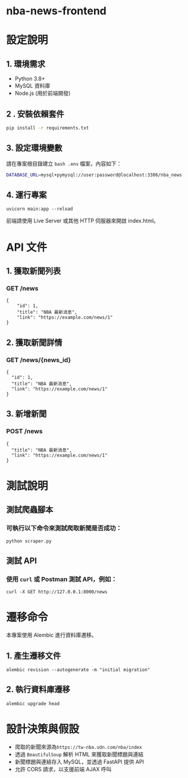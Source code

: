 # nba-news-frontend

# 設定說明

## 1. 環境需求

-	Python 3.8+
-	MySQL 資料庫
-	Node.js (用於前端開發)
## 2 . 安裝依賴套件
```bash
pip install -r requirements.txt
```
## 3. 設定環境變數
請在專案根目錄建立 ```bash .env``` 檔案，內容如下：
```bash
DATABASE_URL=mysql+pymysql://user:password@localhost:3306/nba_news
```
## 4. 運行專案

```
uvicorn main:app --reload
```

前端請使用 Live Server 或其他 HTTP 伺服器來開啟 index.html。
# API 文件
## 1. 獲取新聞列表
### GET /news
```
{
    "id": 1,
    "title": "NBA 最新消息",
    "link": "https://example.com/news/1"
}
```
## 2. 獲取新聞詳情
### GET /news/{news_id}
```
{
  "id": 1,
  "title": "NBA 最新消息",
  "link": "https://example.com/news/1"
}
```
## 3. 新增新聞
### POST /news
```
{
  "title": "NBA 最新消息",
  "link": "https://example.com/news/1"
}
```
# 測試說明
## 測試爬蟲腳本
### 可執行以下命令來測試爬取新聞是否成功：
```python scraper.py```

## 測試 API
### 使用 ```curl``` 或 Postman 測試 API，例如：
```curl -X GET http://127.0.0.1:8000/news```

# 遷移命令
本專案使用 Alembic 進行資料庫遷移。
## 1. 產生遷移文件
```alembic revision --autogenerate -m "initial migration"```

## 2. 執行資料庫遷移
```alembic upgrade head```

# 設計決策與假設
-	爬取的新聞來源為```https://tw-nba.udn.com/nba/index```
-	透過 ```BeautifulSoup``` 解析 HTML 來獲取新聞標題與連結
-	新聞標題與連結存入 MySQL，並透過 FastAPI 提供 API
-	允許 CORS 請求，以支援前端 AJAX 呼叫

